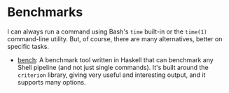 Benchmarks
==========

I can always run a command using Bash's `time` built-in or the `time(1)`
command-line utility.  But, of course, there are many alternatives, better on
specific tasks.

 - [bench](https://github.com/Gabriel439/bench):
   A benchmark tool written in Haskell that can benchmark any Shell pipeline
   (and not just single commands).  It's built around the `criterion` library,
   giving very useful and interesting output, and it supports many options.
